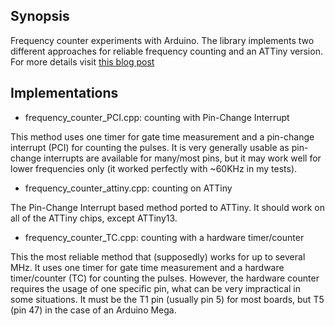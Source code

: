 ## Synopsis

Frequency counter experiments with Arduino. The library implements two different approaches for reliable frequency counting
and an ATTiny version. For more details visit [this blog post](http://dlacko.blogspot.nl/2017/01/arduino-frequency-counter-experiments.html)

## Implementations

* frequency_counter_PCI.cpp: counting with Pin-Change Interrupt

This method uses one timer for gate time measurement and a pin-change interrupt (PCI) for counting the pulses. 
It is very generally usable as pin-change interrupts are available for many/most pins, but it may work well for lower frequencies only (it worked perfectly with ~60KHz in my tests).

* frequency_counter_attiny.cpp: counting on ATTiny

The Pin-Change Interrupt based method ported to ATTiny. It should work on all of the ATTiny chips, except ATTiny13.

* frequency_counter_TC.cpp: counting with a hardware timer/counter

This the most reliable method that (supposedly) works for up to several MHz. It uses one timer for gate time measurement and a hardware timer/counter (TC) for counting the pulses. 
However, the hardware counter requires the usage of one specific pin, what can be very impractical in some situations. It must be the T1 pin (usually pin 5) for most boards, 
but T5 (pin 47) in the case of an Arduino Mega.


 

